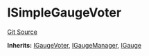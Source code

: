 # ISimpleGaugeVoter
[Git Source](https://github.com/aragon/ve-governance/blob/d1db1e959d76056114cf52b0b8a3ff8311778151/src/voting/ISimpleGaugeVoter.sol)

**Inherits:**
[IGaugeVoter](/src/voting/ISimpleGaugeVoter.sol/interface.IGaugeVoter.md), [IGaugeManager](/src/voting/ISimpleGaugeVoter.sol/interface.IGaugeManager.md), [IGauge](/src/voting/ISimpleGaugeVoter.sol/interface.IGauge.md)



